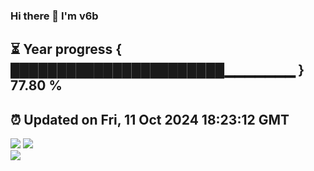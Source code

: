 ### Hi there 👋  I'm v6b  
⏳ Year progress { ███████████████████████▁▁▁▁▁▁▁ } 77.80 %
---
⏰ Updated on Fri, 11 Oct 2024 18:23:12 GMT
---
![](https://github-readme-stats.vercel.app/api?username=v6b&bg_color=30,e96443,904e95&title_color=fff&text_color=fff&layout=compact)
![](https://github-readme-stats.vercel.app/api/top-langs/?username=v6b&layout=compact&bg_color=30,e96443,904e95&title_color=fff&text_color=fff)  
![](https://gcore.jsdelivr.net/gh/v6b/v6b@main/assets/github-contribution-grid-snake.svg)

